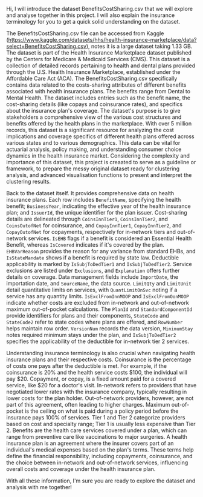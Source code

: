 Hi, I will introduce the dataset BenefitsCostSharing.csv that we will explore and analyse together in this project. I will also explain the insurance terminology for you to get a quick solid understanding on the dataset.

The BenefitsCostSharing.csv file can be accessed from Kaggle (https://www.kaggle.com/datasets/hhs/health-insurance-marketplace/data?select=BenefitsCostSharing.csv), notes it is a large dataset taking 1.33 GB. The dataset is part of the Health Insurance Marketplace dataset published by the Centers for Medicare & Medicaid Services (CMS). This dataset is a collection of detailed records pertaining to health and dental plans provided through the U.S. Health Insurance Marketplace, established under the Affordable Care Act (ACA). The BenefitsCostSharing.csv specifically contains data related to the costs-sharing attributes of different benefits associated with health insurance plans. The benefits range from Dental to Mental Health. The dataset includes entries such as the benefit name, the cost-sharing details (like copays and coinsurance rates), and specifics about the insurance plan's coverage. The dataset's purpose is to give stakeholders a comprehensive view of the various cost structures and benefits offered by the health plans in the marketplace. With over 5 million records, this dataset is a significant resource for analyzing the cost implications and coverage specifics of different health plans offered across various states and to various demographics. This data can be vital for actuarial analysis, policy making, and understanding consumer choice dynamics in the health insurance market. Considering the complexity and importance of this dataset, this project is creaated to serve as a guideline or framework, to prepare the messy original dataset ready for clustering analysis, and advanced visualisation functions to present and interpret the clustering results.

Back to the dataset itself. It provides comprehensive data on health insurance plans. Each row includes `BenefitName`, specifying the health benefit; `BusinessYear`, indicating the effective year of the health insurance plan; and `IssuerId`, the unique identifier for the plan issuer. Cost-sharing details are delineated through `CoinsInnTier1`, `CoinsInnTier2`, and `CoinsOutofNet` for coinsurance, and `CopayInnTier1`, `CopayInnTier2`, and `CopayOutofNet` for copayments, respectively for in-network tiers and out-of-network services. `IsEHB` flags if a benefit is considered an Essential Health Benefit, whereas `IsCovered` indicates if it's covered by the plan. `EHBVarReason` provides the reason for any variance from standard EHBs, and `IsStateMandate` shows if a benefit is required by state law. Deductible applicability is marked by `IsSubjToDedTier1` and `IsSubjToDedTier2`. Service exclusions are listed under `Exclusions`, and `Explanation` offers further details on coverage. Data management fields include `ImportDate`, the importation date, and `SourceName`, the data source. `LimitQty` and `LimitUnit` detail quantitative limits on services, with `QuantLimitOnSvc` noting if a service has any quantity limits. `IsExclFromInnMOOP` and `IsExclFromOonMOOP` indicate whether costs are excluded from in-network and out-of-network maximum out-of-pocket calculations. The `PlanId` and `StandardComponentId` provide identifiers for plans and their components, `StateCode` and `StateCode2` refer to state codes where plans are offered, and `RowNumber` helps maintain row order. `VersionNum` records the data version, `MinimumStay` notes required minimum stays under the plan, and `IsSubjToDedTier2` specifies the applicability of the deductible for in-network tier 2 services.

Understanding insurance terminology is also crucial when navigating health insurance plans and their respective costs. Coinsurance is the percentage of costs one pays after the deductible is met. For example, if the coinsurance is 20% and the health service costs $100, the individual will pay $20. Copayment, or copay, is a fixed amount paid for a covered service, like $20 for a doctor's visit. In-network refers to providers that have negotiated lower rates with the insurance company, typically resulting in lower costs for the plan holder. Out-of-network providers, however, are not part of this agreement, often leading to higher charges. Maximum out-of-pocket is the ceiling on what is paid during a policy period before the insurance pays 100% of services. Tier 1 and Tier 2 categorize providers based on cost and specialty range; Tier 1 is usually less expensive than Tier 2. Benefits are the health care services covered under a plan, which can range from preventive care like vaccinations to major surgeries. A health insurance plan is an agreement where the insurer covers part of an individual's medical expenses based on the plan's terms. These terms help define the financial responsibility, including copayments, coinsurance, and the choice between in-network and out-of-network services, influencing overall costs and coverage under the health insurance plan. 

With all these information, I'm sure you are ready to explore the dataset and analysis with me together!
